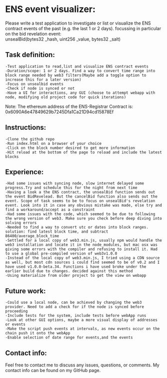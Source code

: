 ENS event visualizer:
===================================

Please write a test application to investigate or list or visualize the ENS contract events of
 the past (e.g. the last 1 or 2 days). focussing in particular on the bid revelation event:  
	<space>	 unsealBid(bytes32 _hash, uint256 _value, bytes32 _salt)  

## Task definition:   
    -Test application to read,list and visualize ENS contract events   
    -Duration/scope: 1 or 2 days. Find a way to convert time range into block range needed by web3 filters(Maybe add a toggle option to increase this for a later version)   
    -Focus on unsealbid events  
    -Check if node is synced or not  
    -Have a UI for interactions, any GUI (choose to attempt webapp with node, modifying old project code for quick iterations)  
    
Note: The ethereum address of the ENS-Registrar Contract is: 0x6090A6e47849629b7245Dfa1Ca21D94cd15878Ef  

## Instructions:  
    -Clone the github repo  
    -Run index.html on a browser of your choice  
    -Click on the block number desired to get more information  
    -Hit reload at the bottom of the page to reload and include the latest blocks  

## Experience:  
    -Had some issues with syncing node, slow internet delayed some progress.Try and schedule this for the night from next time    
    -Having a look a the ENS contract, the unsealBid function sends out the event BidRevelead. But the cancelBid function also sends out the event. Scope of task seems to be to focus on unsealBid's revelation event. Look into it in case any obvious mistake was made, else try and find a workaround/accept as a constraint    
    -Had some issues with the code, which seemed to be due to following the wrong version of web3. Make sure you check before deep diving into solving errors    
    -Needed to find a way to convert utc or dates into block ranges. solution: find latest block time, and subtract 86400/average_block_time   
    -Settled for a local copy of web3.min.js, usually npm would handle the web3 installation and locate it in the node_modules, but mac osx was giving some errors with the compiler and refusing to install it. Had to use a global pre-compiled version of web3v1.0.0    
    -Instead of the local copy of web3.min.js, I tried using a CDN source as well, but most cdn sources i could find seemed to be of v0.2 and I have used v1.0.0-beta.34. Functions i have used broke under the earlier build due to changes. decided against this method    
    -Using materialize from older project to get the view on webapp     

## Future work:
    -Could use a local node, can be achieved by changing the web3 provider. Need to add a check for if the node is synced before proceeding  
    -Include tests for the system, include tests before webApp runs   
    -Look at other GUI options, maybe a more visual display of addresses or events  
    -Make the script push events at intervals, as new events occur on the chain push it onto the webApp  
    -Enable selection of date range for events,and the events       
    

## Contact info:  
Feel free to contact me to discuss any issues, questions, or comments. My contact info can be found on my GitHub page.
